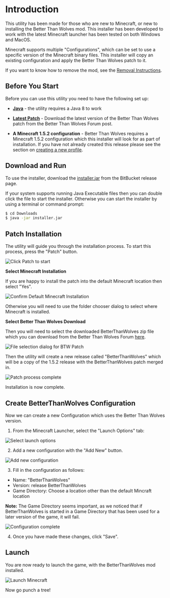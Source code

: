 # Introduction

This utility has been made for those who are new to Minecraft, or new to 
installing the Better Than Wolves mod. This installer has been developed 
to work with the latest Minecraft launcher has been tested on both 
Windows and MacOS.

Minecraft supports multiple "Configurations", which can be set to use
a specific version of the Minecraft binary files. This installer will copy
an existing configuration and apply the Better Than Wolves patch to it.

If you want to know how to remove the mod, see the 
[Removal Instructions](Remove.MD).

## Before You Start

Before you can use this utility you need to have the following set up:

* **[Java](https://java.com/en/download/)** - the utility requires a 
Java 8 to work

* **[Latest Patch](http://www.sargunster.com/btwforum/viewforum.php?f=3)** - Download the latest version of the Better Than Wolves
patch from the Better Than Wolves Forum post.

* **A Minecraft 1.5.2 configuration** -  Better Than Wolves requires a 
Minecraft 1.5.2 configuration which this installer will look for as part of 
installation. If you have not already created this release please see 
the section on [creating a new profile](New-Profile.MD).

## Download and Run

To use the installer, download the [installer.jar](https://bitbucket.org/rwapshott/btw-installer/downloads/installer.jar) 
from the BitBucket release page.

If your system supports running Java Executable files then you can 
double click the file to start the installer. Otherwise you can 
start the installer by using a terminal or command prompt:

```bash
$ cd Downloads
$ java -jar installer.jar
```

## Patch Installation

The utility will guide you through the installation process. To start this 
process, press the "Patch" button.

![Click Patch to start](images/patch-start.png)

**Select Minecraft Installation**

If you are happy to install the patch into the default Minecraft location
then select "Yes".

![Confirm Default Minecraft Installation](images/select-mc-home-default.png)

Otherwise you will need to use the folder chooser dialog to select where
Minecraft is installed.

**Select Better Than Wolves Download**

Then you will need to select the downloaded BetterThanWolves zip file which you 
can download from the Better Than Wolves Forum [here](http://www.sargunster.com/btwforum/viewforum.php?f=3).

![File selection dialog for BTW Patch](images/select-patch.png)

Then the utility will create a new release called "BetterThanWolves" which will
be a copy of the 1.5.2 release with the BetterThanWolves patch merged in.

![Patch process complete](images/patch-complete.png)

Installation is now complete.

## Create BetterThanWolves Configuration

Now we can create a new Configuration which uses the Better Than Wolves
version.

1) From the Minecraft Launcher, select the "Launch Options" tab:

![Select launch options](images/mc-launch-options.png)

2) Add a new configuration with the "Add New" button.

![Add new configuration](images/mc-add-new.png)

3) Fill in the configuration as follows:

- Name: "BetterThanWolves"
- Version: release BetterThanWolves
- Game Directory: Choose a location other than the default Mincraft location

**Note:** The Game Directory seems important, as we noticed that if 
BetterThanWolves is started in a Game Directory that has been used for
a later version of the game, it will fail. 

![Configuration complete](images/mc-configuration-complete.png)

4) Once you have made these changes, click "Save".

## Launch

You are now ready to launch the game, with the BetterThanWolves mod 
installed.

![Launch Minecraft](images/mc-select-btw.png)

Now go punch a tree!